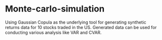 # Monte-carlo-simulation

Using Gaussian Copula as the underlying tool for generating synthetic returns data for 10 stocks traded in the US.
Generated data can be used for conducting various analysis like VAR and CVAR.
